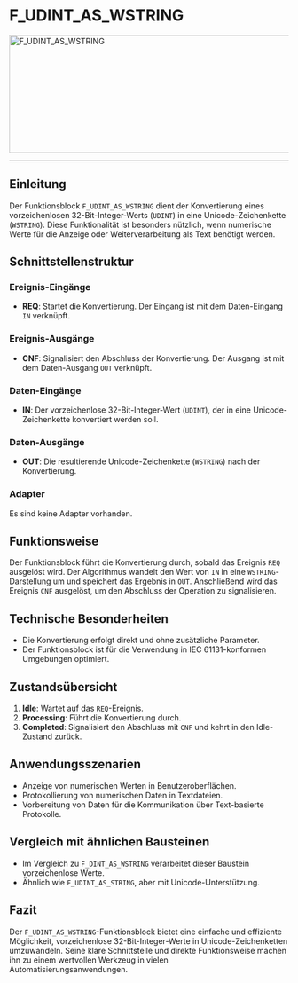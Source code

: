 # F_UDINT_AS_WSTRING

<img width="1494" height="212" alt="F_UDINT_AS_WSTRING" src="https://github.com/user-attachments/assets/dd3fe324-73e2-4f6e-8ccc-6a9fe7bb8e35" />

* * * * * * * * * *
## Einleitung
Der Funktionsblock `F_UDINT_AS_WSTRING` dient der Konvertierung eines vorzeichenlosen 32-Bit-Integer-Werts (`UDINT`) in eine Unicode-Zeichenkette (`WSTRING`). Diese Funktionalität ist besonders nützlich, wenn numerische Werte für die Anzeige oder Weiterverarbeitung als Text benötigt werden.

## Schnittstellenstruktur

### **Ereignis-Eingänge**
- **REQ**: Startet die Konvertierung. Der Eingang ist mit dem Daten-Eingang `IN` verknüpft.

### **Ereignis-Ausgänge**
- **CNF**: Signalisiert den Abschluss der Konvertierung. Der Ausgang ist mit dem Daten-Ausgang `OUT` verknüpft.

### **Daten-Eingänge**
- **IN**: Der vorzeichenlose 32-Bit-Integer-Wert (`UDINT`), der in eine Unicode-Zeichenkette konvertiert werden soll.

### **Daten-Ausgänge**
- **OUT**: Die resultierende Unicode-Zeichenkette (`WSTRING`) nach der Konvertierung.

### **Adapter**
Es sind keine Adapter vorhanden.

## Funktionsweise
Der Funktionsblock führt die Konvertierung durch, sobald das Ereignis `REQ` ausgelöst wird. Der Algorithmus wandelt den Wert von `IN` in eine `WSTRING`-Darstellung um und speichert das Ergebnis in `OUT`. Anschließend wird das Ereignis `CNF` ausgelöst, um den Abschluss der Operation zu signalisieren.

## Technische Besonderheiten
- Die Konvertierung erfolgt direkt und ohne zusätzliche Parameter.
- Der Funktionsblock ist für die Verwendung in IEC 61131-konformen Umgebungen optimiert.

## Zustandsübersicht
1. **Idle**: Wartet auf das `REQ`-Ereignis.
2. **Processing**: Führt die Konvertierung durch.
3. **Completed**: Signalisiert den Abschluss mit `CNF` und kehrt in den Idle-Zustand zurück.

## Anwendungsszenarien
- Anzeige von numerischen Werten in Benutzeroberflächen.
- Protokollierung von numerischen Daten in Textdateien.
- Vorbereitung von Daten für die Kommunikation über Text-basierte Protokolle.

## Vergleich mit ähnlichen Bausteinen
- Im Vergleich zu `F_DINT_AS_WSTRING` verarbeitet dieser Baustein vorzeichenlose Werte.
- Ähnlich wie `F_UDINT_AS_STRING`, aber mit Unicode-Unterstützung.

## Fazit
Der `F_UDINT_AS_WSTRING`-Funktionsblock bietet eine einfache und effiziente Möglichkeit, vorzeichenlose 32-Bit-Integer-Werte in Unicode-Zeichenketten umzuwandeln. Seine klare Schnittstelle und direkte Funktionsweise machen ihn zu einem wertvollen Werkzeug in vielen Automatisierungsanwendungen.
